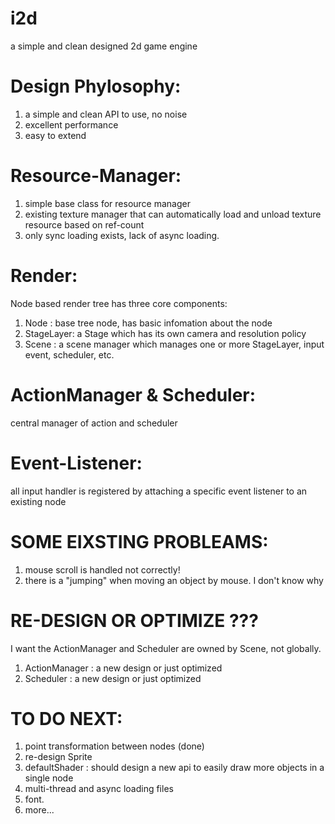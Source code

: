 # i2d
a simple and clean designed 2d game engine

# Design Phylosophy:
1. a simple and clean API to use, no noise
2. excellent performance
3. easy to extend

# Resource-Manager:
1. simple base class for resource manager
2. existing texture manager that can automatically load and unload texture resource based on ref-count
3. only sync loading exists, lack of async loading.

# Render:
Node based render tree has three core components:
1. Node : base tree node, has basic infomation about the node
2. StageLayer: a Stage which has its own camera and resolution policy
3. Scene : a scene manager which manages one or more StageLayer, input event, scheduler, etc.

# ActionManager & Scheduler:
central manager of action and scheduler

# Event-Listener:
all input handler is registered by attaching a specific event listener to an existing node

# SOME EIXSTING PROBLEAMS:
1. mouse scroll is handled not correctly!
2. there is a "jumping" when moving an object by mouse. I don't know why

# RE-DESIGN OR OPTIMIZE ???
I want the ActionManager and Scheduler are owned by Scene, not globally.
1. ActionManager : a new design or just optimized
2. Scheduler : a new design or just optimized

 
# TO DO NEXT:
1. point transformation between nodes (done)
2. re-design Sprite
3. defaultShader : should design a new api to easily draw more objects in a single node
4. multi-thread and async loading files
5. font.
6. more...

